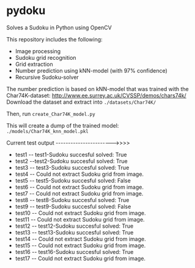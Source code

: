 # pydoku
Solves a Sudoku in Python using OpenCV

This repository includes the following:
- Image processing
- Sudoku grid recognition
- Grid extraction
- Number prediction using kNN-model (with 97% confidence) 
- Recursive Sudoku-solver

The number prediction is based on kNN-model that was trained with the Char74K-dataset: http://www.ee.surrey.ac.uk/CVSSP/demos/chars74k/
Download the dataset and extract into `./datasets/Char74K/`

Then, run `create_Char74K_model.py`

This will create a dump of the trained model: `./models/Char74K_knn_model.pkl`

Current test output ----------------------->>>>

- test1 -- test1-Sudoku succesful solved: True
- test2 --test2-Sudoku succesful solved: True
- test3 -- test3-Sudoku succesful solved: True
- test4 -- Could not extract Sudoku grid from image.
- test5 -- test5-Sudoku succesful solved: False
- test6 -- Could not extract Sudoku grid from image.
- test7 -- Could not extract Sudoku grid from image.
- test8 -- test8-Sudoku succesful solved: True
- test9 -- test9-Sudoku succesful solved: False
- test10 -- Could not extract Sudoku grid from image.
- test11 -- Could not extract Sudoku grid from image.
- test12 -- test12-Sudoku succesful solved: True
- test13 -- test13-Sudoku succesful solved: True
- test14 -- Could not extract Sudoku grid from image.
- test15 -- Could not extract Sudoku grid from image.
- test16 -- test16-Sudoku succesful solved: True
- test17 -- Could not extract Sudoku grid from image.
